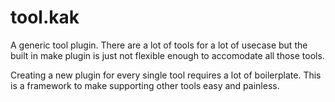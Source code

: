 # tool.kak
A generic tool plugin.
There are a lot of tools for a lot of usecase but the built in make plugin is just not
flexible enough to accomodate all those tools.

Creating a new plugin for every single tool requires a lot of boilerplate.
This is a framework to make supporting other tools easy and painless.
